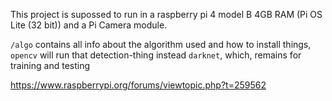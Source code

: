 This project is supossed to run in a raspberry pi 4 model B 4GB RAM (Pi OS Lite (32 bit))  and a Pi Camera module.

 `/algo` contains all info about the algorithm used and how to install things, `opencv` will run that detection-thing instead `darknet`, which, remains for training and testing

https://www.raspberrypi.org/forums/viewtopic.php?t=259562
